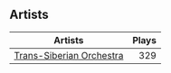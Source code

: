 ## Artists
Artists | Plays 
----- | -----: 
[Trans-Siberian Orchestra](/artists/trans-siberian-orchestra-58610) | 329

